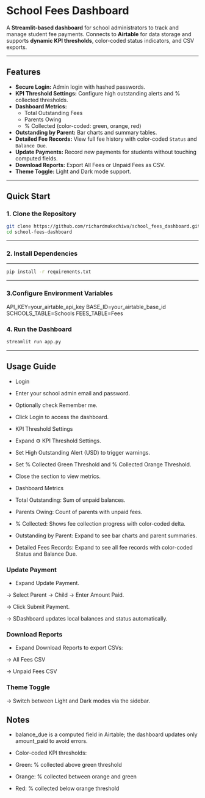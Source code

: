# School Fees Dashboard

A **Streamlit-based dashboard** for school administrators to track and manage student fee payments. Connects to **Airtable** for data storage and supports **dynamic KPI thresholds**, color-coded status indicators, and CSV exports.

---

## Features

- **Secure Login:** Admin login with hashed passwords.
- **KPI Threshold Settings:** Configure high outstanding alerts and % collected thresholds.
- **Dashboard Metrics:**
  - Total Outstanding Fees
  - Parents Owing
  - % Collected (color-coded: green, orange, red)
- **Outstanding by Parent:** Bar charts and summary tables.
- **Detailed Fee Records:** View full fee history with color-coded `Status` and `Balance Due`.
- **Update Payments:** Record new payments for students without touching computed fields.
- **Download Reports:** Export All Fees or Unpaid Fees as CSV.
- **Theme Toggle:** Light and Dark mode support.

---

## Quick Start

### 1. Clone the Repository

```bash
git clone https://github.com/richardmukechiwa/school_fees_dashboard.git
cd school-fees-dashboard
```
---

### 2. Install Dependencies
---
```bash
pip install -r requirements.txt
```
---
### 3.Configure Environment Variables

API_KEY=your_airtable_api_key
BASE_ID=your_airtable_base_id
SCHOOLS_TABLE=Schools
FEES_TABLE=Fees

### 4. Run the Dashboard

```bash
streamlit run app.py
```
---
## Usage Guide

- Login

- Enter your school admin email and password.

- Optionally check Remember me.

- Click Login to access the dashboard.

- KPI Threshold Settings

- Expand ⚙️ KPI Threshold Settings.

- Set High Outstanding Alert (USD) to trigger warnings.

- Set % Collected Green Threshold and % Collected Orange Threshold.

- Close the section to view metrics.

- Dashboard Metrics

- Total Outstanding: Sum of unpaid balances.

- Parents Owing: Count of parents with unpaid fees.

- % Collected: Shows fee collection progress with color-coded delta.

- Outstanding by Parent: Expand to see bar charts and parent summaries.

- Detailed Fees Records: Expand to see all fee records with color-coded Status and Balance Due.

### Update Payment

- Expand Update Payment.

→ Select Parent → Child → Enter Amount Paid.
 
→ Click Submit Payment.

→ SDashboard updates local balances and status automatically.

### Download Reports

- Expand Download Reports to export CSVs:

→ All Fees CSV

→ Unpaid Fees CSV

### Theme Toggle

→ Switch between Light and Dark modes via the sidebar.

## Notes

- balance_due is a computed field in Airtable; the dashboard updates only amount_paid to avoid errors.

- Color-coded KPI thresholds:

- Green: % collected above green threshold

- Orange: % collected between orange and green

- Red: % collected below orange threshold

